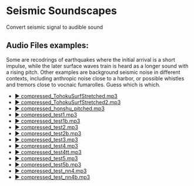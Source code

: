 # Seismic Soundscapes
Convert seismic signal to audible sound
## Audio Files examples:
Some are recodrings of earthquakes where the initial arrival is a short impulse, while the later surface waves train is heard as a longer sound with a rising pitch. 
Other examples are background seismic noise in different contexts, including anthropic noise close to a harbor, or possible whistles and tremors close to vocnaic fumarolles. Guess which is which. 

- [▶️ compressed_TohokuSurfStretched.mp3](https://stefanazzz.github.io/Audio/compressed_TohokuSurfStretched.mp3)
- [▶️ compressed_TohokuSurfStretched2.mp3](https://stefanazzz.github.io/Audio/compressed_TohokuSurfStretched2.mp3)
- [▶️ compressed_honshu_pitched.mp3](https://stefanazzz.github.io/Audio/compressed_honshu_pitched.mp3)
- [▶️ compressed_test1.mp3](https://stefanazzz.github.io/Audio/compressed_test1.mp3)
- [▶️ compressed_test1b.mp3](https://stefanazzz.github.io/Audio/compressed_test1b.mp3)
- [▶️ compressed_test2.mp3](https://stefanazzz.github.io/Audio/compressed_test2.mp3)
- [▶️ compressed_test2b.mp3](https://stefanazzz.github.io/Audio/compressed_test2b.mp3)
- [▶️ compressed_test3.mp3](https://stefanazzz.github.io/Audio/compressed_test3.mp3)
- [▶️ compressed_test4.mp3](https://stefanazzz.github.io/Audio/compressed_test4.mp3)
- [▶️ compressed_test4tt.mp3](https://stefanazzz.github.io/Audio/compressed_test4tt.mp3)
- [▶️ compressed_test5.mp3](https://stefanazzz.github.io/Audio/compressed_test5.mp3)
- [▶️ compressed_test5b.mp3](https://stefanazzz.github.io/Audio/compressed_test5b.mp3)
- [▶️ compressed_test_nn4.mp3](https://stefanazzz.github.io/Audio/compressed_test_nn4.mp3)
- [▶️ compressed_test_nn4b.mp3](https://stefanazzz.github.io/Audio/compressed_test_nn4b.mp3)

 
